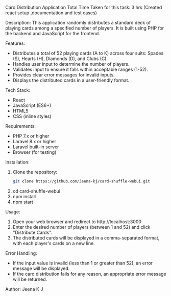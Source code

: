Card Distribution Application
Total Time Taken for this task: 3 hrs (Created react setup ,documentation and test cases)

Description:
This application randomly distributes a standard deck of playing cards among a specified number of players. It is built using PHP for the backend and JavaScript for the frontend.

Features:
- Distributes a total of 52 playing cards (A to K) across four suits: Spades (S), Hearts (H), Diamonds (D), and Clubs (C).
- Handles user input to determine the number of players.
- Validates input to ensure it falls within acceptable ranges (1-52).
- Provides clear error messages for invalid inputs.
- Displays the distributed cards in a user-friendly format.

Tech Stack:
- React
- JavaScript (ES6+)
- HTML5
- CSS (inline styles)

Requirements:
- PHP 7.x or higher
- Laravel 8.x or higher
- Laravel built-in server
- Browser (for testing)

Installation:
1. Clone the repository:
   ```bash
   git clone https://github.com/Jeena-kj/card-shuffle-webui.git
2. cd card-shuffle-webui
3. npm install
4. npm start

Usage:
1. Open your web browser and redirect to
   http://localhost:3000
2. Enter the desired number of players (between 1 and 52) and click "Distribute Cards".
3. The distributed cards will be displayed in a comma-separated format, with each player's cards on a new line.

Error Handling:
- If the input value is invalid (less than 1 or greater than 52), an error message will be displayed.
- If the card distribution fails for any reason, an appropriate error message will be returned.



Author:
Jeena K J
